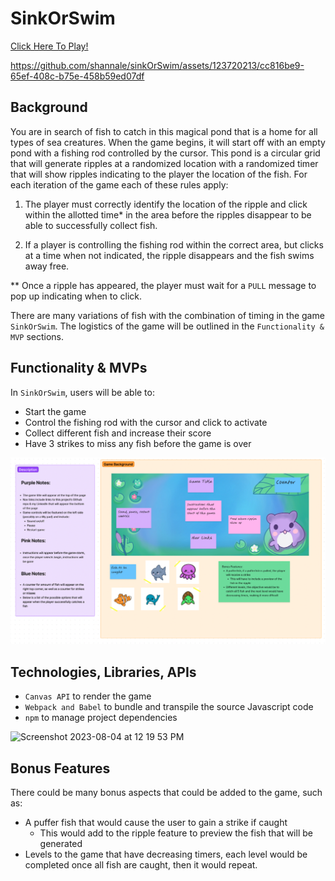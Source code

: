 # SinkOrSwim

[Click Here To Play!](https://shannale.github.io/sinkOrSwim/)



https://github.com/shannale/sinkOrSwim/assets/123720213/cc816be9-65ef-408c-b75e-458b59ed07df



## Background 
You are in search of fish to catch in this magical pond that is a home for all types of sea creatures.
When the game begins, it will start off with an empty pond with a fishing rod controlled by the cursor. This pond is a circular grid that will generate ripples at a randomized location with a randomized timer that will show ripples indicating to the player the location of the fish. For each iteration of the game each of these rules apply: 

1) The player must correctly identify the location of the ripple and click within the allotted time* in the area before the ripples disappear to be able to successfully collect fish. 

2) If a player is controlling the fishing rod within the correct area, but clicks at a time when not indicated, the ripple disappears and the fish swims away free. 

** Once a ripple has appeared, the player must wait for a `PULL` message to pop up indicating when to click. 

There are many variations of fish with the combination of timing in the game `SinkOrSwim`. The logistics of the game will be outlined in the `Functionality & MVP` sections. 

## Functionality & MVPs 

In `SinkOrSwim`, users will be able to:
- Start the game 
- Control the fishing rod with the cursor and click to activate 
- Collect different fish and increase their score 
- Have 3 strikes to miss any fish before the game is over 

![img](pictures/outline.png)

## Technologies, Libraries, APIs

- `Canvas API` to render the game
- `Webpack and Babel` to bundle and transpile the source Javascript code 
-  `npm` to manage project dependencies

<img width="516" alt="Screenshot 2023-08-04 at 12 19 53 PM" src="https://github.com/shannale/sinkOrSwim/assets/123720213/8eccd770-4bce-4ee7-96d9-b0ee1ed61075">



## Bonus Features 

There could be many bonus aspects that could be added to the game, such as: 
- A puffer fish that would cause the user to gain a strike if caught 
    - This would add to the ripple feature to preview the fish that will be generated 
- Levels to the game that have decreasing timers, each level would be completed once all fish are caught, then it would repeat. 
